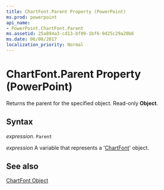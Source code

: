 ```yaml
---
title: ChartFont.Parent Property (PowerPoint)
ms.prod: powerpoint
api_name:
- PowerPoint.ChartFont.Parent
ms.assetid: 25a894a3-cd13-bf09-1bf6-9d25c29a20b6
ms.date: 06/08/2017
localization_priority: Normal
---
```



# ChartFont.Parent Property (PowerPoint)

Returns the parent for the specified object. Read-only  **Object**.


## Syntax

 _expression_. `Parent`

_expression_ A variable that represents a '[ChartFont](PowerPoint.ChartFont.md)' object.


## See also


[ChartFont Object](PowerPoint.ChartFont.md)

